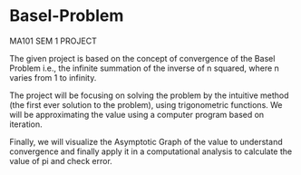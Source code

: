 # Basel-Problem
MA101 SEM 1 PROJECT

The given project is based on the concept of convergence of the Basel Problem i.e., the infinite summation of the inverse of n squared, where n varies from 1 to infinity.  

 

The project will be focusing on solving the problem by the intuitive method (the first ever solution to the problem), using trigonometric functions. We will be approximating the value using a computer program based on iteration. 

Finally, we will visualize the Asymptotic Graph of the value to understand convergence and finally apply it in a computational analysis to calculate the value of pi and check error. 

 

